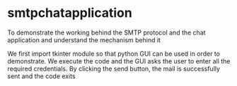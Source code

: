 # smtpchatapplication
To demonstrate the working behind the SMTP protocol and the chat application and understand the mechanism behind it

We first import tkinter module so that python GUI can be used in order to demonstrate. We execute the code and the GUI asks the user to enter all the required credentials.
By clicking the send button, the mail is successfully sent and the code exits
